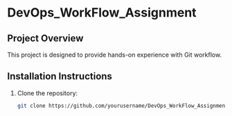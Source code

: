 # DevOps_WorkFlow_Assignment

## Project Overview
This project is designed to provide hands-on experience with Git workflow.

## Installation Instructions
1. Clone the repository:
   ```bash
   git clone https://github.com/yourusername/DevOps_WorkFlow_Assignment.git



